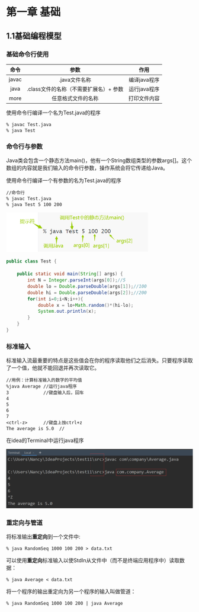 

# 第一章 基础

## 1.1基础编程模型

### 基础命令行使用

| 命令  |                  参数                  |     作用     |
| :---: | :------------------------------------: | :----------: |
| javac |             .java文件名称              | 编译java程序 |
| java  | .class文件的名称（不需要扩展名）+ 参数 | 运行java程序 |
| more  |           任意格式文件的名称           | 打印文件内容 |

使用命令行编译一个名为Test.java的程序

```
% javac Test.java
% java Test
```

### 命令行与参数

​	Java类会包含一个静态方法main()，他有一个String数组类型的参数args[]。这个数组的内容就是我们输入的命令行参数，操作系统会将它传递给Java。

使用命令行编译一个有参数的名为Test.java的程序

```
//命令行
% javac Test.java
% java Test 5 100 200
```

<img src="..\image\QQ图片20220705151918.png" alt="命令行解析" style="zoom:67%;" />

````java
public class Test {

    public static void main(String[] args) {
        int N = Integer.parseInt(args[0]);//5
        double lo = Double.parseDouble(args[1]);//100
        double hi = Double.parseDouble(args[2]);//200
        for(int i=0;i<N;i++){
            double x = lo+Math.random()*(hi-lo);
            System.out.println(x);
        }
    }
}
````

### 标准输入

标准输入流最重要的特点是这些值会在你的程序读取他们之后消失。只要程序读取了一个值，他就不能回退并再次读取它。

```
//用例：计算标准输入的数字的平均值
%java Average //运行java程序
3             //键盘输入后，回车
4
5
6
7
<ctrl-z>      //键盘上按ctrl+z
The average is 5.0  // 
```

在idea的Terminal中运行java程序

![](..\image\QQ图片20220706104948.png)

### 重定向与管道

将标准输出**重定向**到一个文件中:

```
% java RandomSeq 1000 100 200 > data.txt
```



可以使用**重定向**标准输入以使StdIn从文件中（而不是终端应用程序中）读取数据：

```
% java Average < data.txt
```

将一个程序的输出重定向为另一个程序的输入叫做管道：

```
% java RandomSeq 1000 100 200 | java Average
```

